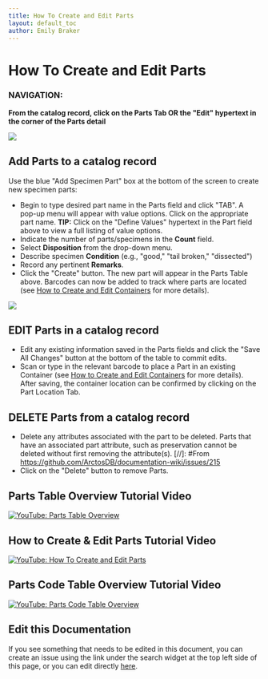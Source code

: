 ```yaml
---
title: How To Create and Edit Parts
layout: default_toc
author: Emily Braker
---
```

# How To Create and Edit Parts

### NAVIGATION: 
**From the catalog record, click on the Parts Tab OR the "Edit" hypertext in the corner of the Parts detail**

![](https://raw.githubusercontent.com/ArctosDB/documentation-wiki/gh-pages/tutorial_images/edit_parts.jpg)

## Add Parts to a catalog record

Use the blue "Add Specimen Part" box at the bottom of the screen to create new specimen parts:
* Begin to type desired part name in the Parts field and click "TAB". A pop-up menu will appear with value options. Click on the appropriate part name. **TIP:** Click on the "Define Values" hypertext in the Part field above to view a full listing of value options.
* Indicate the number of parts/specimens in the **Count** field.
* Select **Disposition** from the drop-down menu.
* Describe specimen **Condition** (e.g., "good," "tail broken," "dissected")
* Record any pertinent **Remarks**.
* Click the "Create" button. The new part will appear in the Parts Table above. Barcodes can now be added to track where parts are located (see [How to Create and Edit Containers](https://arctosdb.github.io/documentation-wiki/how_to/How-to-Create-and-Edit-Containers) for more details).


![](https://raw.githubusercontent.com/ArctosDB/documentation-wiki/gh-pages/tutorial_images/edit_parts_detail.jpg)

## EDIT Parts in a catalog record
* Edit any existing information saved in the Parts fields and click the "Save All Changes" button at the bottom of the table to commit edits.
* Scan or type in the relevant barcode to place a Part in an existing Container (see [How to Create and Edit Containers](https://arctosdb.github.io/documentation-wiki/how_to/How-to-Create-and-Edit-Containers.html) for more details). After saving, the container location can be confirmed by clicking on the Part Location Tab.

## DELETE Parts from a catalog record

* Delete any attributes associated with the part to be deleted. Parts that have an associated part attribute, such as preservation cannot be deleted without first removing the attribute(s).
 [//]: #From https://github.com/ArctosDB/documentation-wiki/issues/215
* Click on the "Delete" button to remove Parts.

## Parts Table Overview Tutorial Video

[![YouTube: Parts Table Overview](https://raw.githubusercontent.com/ArctosDB/documentation-wiki/gh-pages/tutorial_images/Arctos_Parts_Table_Overview_thumb.jpg)](https://youtu.be/eVEZHAtyQs0)

## How to Create & Edit Parts Tutorial Video

[![YouTube: How To Create and Edit Parts](https://raw.githubusercontent.com/ArctosDB/documentation-wiki/gh-pages/tutorial_images/How_to_Create_&_Edit_Parts_in_Arctos_thumb.jpg)](https://youtu.be/Neb9Jcz75uw)

## Parts Code Table Overview Tutorial Video

[![YouTube: Parts Code Table Overview](https://raw.githubusercontent.com/ArctosDB/documentation-wiki/gh-pages/tutorial_images/Arctos_Code_Table_Overview_Parts_thumb.jpg)](https://youtu.be/nanUy-Lheg8)

## Edit this Documentation

If you see something that needs to be edited in this document, you can create an issue using the link under the search widget at the top left side of this page, or you can edit directly <a href="https://github.com/ArctosDB/documentation-wiki/edit/gh-pages/_how_to/How-to-Create-and-Edit-Parts.markdown" target="_blank">here</a>.
